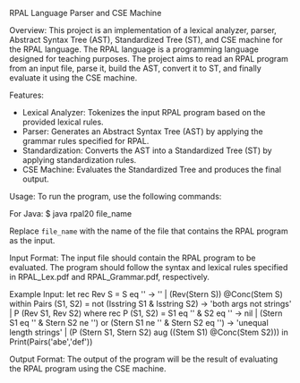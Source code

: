 RPAL Language Parser and CSE Machine

Overview:
This project is an implementation of a lexical analyzer, parser, Abstract Syntax Tree (AST), Standardized Tree (ST), and CSE machine for the RPAL language. The RPAL language is a programming language designed for teaching purposes. The project aims to read an RPAL program from an input file, parse it, build the AST, convert it to ST, and finally evaluate it using the CSE machine.

Features:

- Lexical Analyzer: Tokenizes the input RPAL program based on the provided lexical rules.
- Parser: Generates an Abstract Syntax Tree (AST) by applying the grammar rules specified for RPAL.
- Standardization: Converts the AST into a Standardized Tree (ST) by applying standardization rules.
- CSE Machine: Evaluates the Standardized Tree and produces the final output.

Usage:
To run the program, use the following commands:

For Java:
$ java rpal20 file_name

Replace `file_name` with the name of the file that contains the RPAL program as the input.

Input Format:
The input file should contain the RPAL program to be evaluated. The program should follow the syntax and lexical rules specified in RPAL_Lex.pdf and RPAL_Grammar.pdf, respectively.

Example Input:
let rec Rev S =
S eq '' -> '' | (Rev(Stern S)) @Conc(Stem S)
within
Pairs (S1, S2) =
not (Isstring S1 & Isstring S2)
-> 'both args not strings' | P (Rev S1, Rev S2)
where rec P (S1, S2) =
S1 eq '' & S2 eq '' -> nil | (Stern S1 eq '' & Stern S2 ne '') or
(Stern S1 ne '' & Stern S2 eq '')
-> 'unequal length strings'
| (P (Stern S1, Stern S2) aug ((Stem S1) @Conc(Stem S2)))
in Print(Pairs('abe','def'))

Output Format:
The output of the program will be the result of evaluating the RPAL program using the CSE machine.
